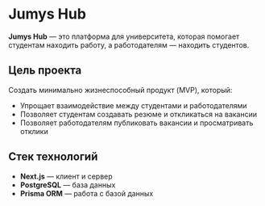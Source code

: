# Jumys Hub

**Jumys Hub** — это платформа для университета, которая помогает студентам находить работу, а работодателям — находить студентов.

## Цель проекта

Создать минимально жизнеспособный продукт (MVP), который:

- Упрощает взаимодействие между студентами и работодателями
- Позволяет студентам создавать резюме и откликаться на вакансии
- Позволяет работодателям публиковать вакансии и просматривать отклики

## Стек технологий

- **Next.js** — клиент и сервер
- **PostgreSQL** — база данных
- **Prisma ORM** — работа с базой данных
